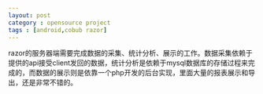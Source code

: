 ```yaml
---
layout: post
category : opensource project
tags : [android,cobub razor]
---
```

razor的服务器端需要完成数据的采集、统计分析、展示的工作。数据采集依赖于提供的api接受client发回的数据，统计分析是依赖于mysql数据库的存储过程来完成的，而数据的展示则是依靠一个php开发的后台实现，里面大量的报表展示和导出，还是非常不错的。

